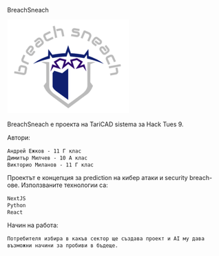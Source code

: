 BreachSneach

![Screenshot](logo.png)

BreachSneach е проекта на TariCAD sistema за Hack Tues 9.

Автори:

    Андрей Ежков - 11 Г клас
    Димитър Милчев - 10 А клас
    Викторио Миланов - 11 Г клас

Проектът е концепция за prediction на кибер атаки и security breach-ове. Използваните технологии са:

    NextJS
    Python
    React
    
Начин на работа:

    Потребителя избира в какъв сектор ще създава проект и AI му дава възможни начини за пробиви в бъдеще.
